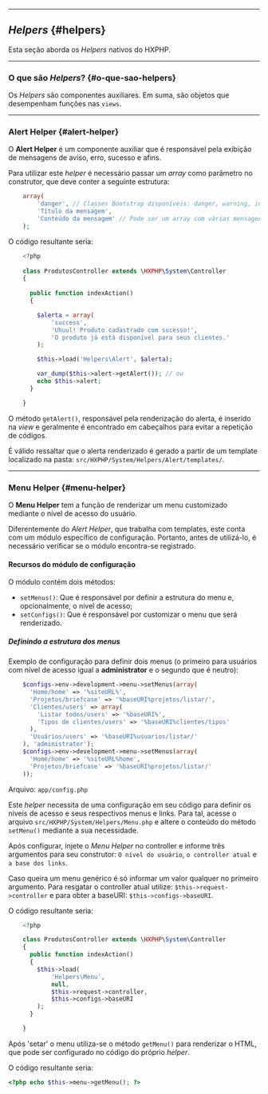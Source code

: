 ----
## *Helpers* {#helpers}

Esta seção aborda os *Helpers* nativos do HXPHP.

----

### O que são *Helpers*? {#o-que-sao-helpers}

Os *Helpers* são componentes auxiliares. Em suma, são objetos que desempenham funções nas `views`.

----

### Alert Helper {#alert-helper}

O **Alert Helper** é um componente auxiliar que é responsável pela exibição de mensagens de aviso, erro, sucesso e afins.

Para utilizar este *helper* é necessário passar um *array* como parâmetro no construtor, que deve conter a seguinte estrutura:

```php
    array(
    	'danger', // Classes Bootstrap disponíveis: danger, warning, info, success
    	'Título da mensagem',
    	'Conteúdo da mensagem' // Pode ser um array com várias mensagens
    );
```


O código resultante seria:
```php
	<?php
	
    class ProdutosController extends \HXPHP\System\Controller
    {
  
      public function indexAction()
      {

      	$alerta = array(
      		'success',
      		'Uhuul! Produto cadastrado com sucesso!',
      		'O produto já está disponível para seus clientes.'
      	);

      	$this->load('Helpers\Alert', $alerta);

      	var_dump($this->alert->getAlert()); // ou
        echo $this->alert;
      }

	}
```


O método `getAlert()`, responsável pela renderização do alerta, é inserido na *view* e geralmente é encontrado em cabeçalhos para evitar a repetição de códigos.

É válido ressaltar que o alerta renderizado é gerado a partir de um template localizado na pasta: `src/HXPHP/System/Helpers/Alert/templates/`.

----
### Menu Helper {#menu-helper}

O **Menu Helper** tem a função de renderizar um menu customizado mediante o nível de acesso do usuário.

Diferentemente do *Alert Helper*, que trabalha com templates, este conta com um módulo específico de configuração. Portanto, antes de utilizá-lo, é necessário verificar se o módulo encontra-se registrado.

#### Recursos do módulo de configuração

O módulo contém dois métodos:
+ `setMenus()`: Que é responsável por definir a estrutura do menu e, opcionalmente, o nível de acesso;
+ `setConfigs()`: Que é responsável por customizar o menu que será renderizado.

##### Definindo a estrutura dos menus

Exemplo de configuração para definir dois menus (o primeiro para usuários com nível de acesso igual a **administrator** e o segundo que é neutro):

```php
    $configs->env->development->menu->setMenus(array(
      'Home/home' => '%siteURL%',
      'Projetos/briefcase' => '%baseURI%projetos/listar/',
      'Clientes/users' => array(
        'Listar todos/users' => '%baseURI%',
        'Tipos de clientes/users' => '%baseURI%clientes/tipos'
      ),
      'Usuários/users' => '%baseURI%usuarios/listar/'
    ), 'administrator');
    $configs->env->development->menu->setMenus(array(
      'Home/home' => '%siteURL%home',
      'Projetos/briefcase' => '%baseURI%projetos/listar/'
    ));
```
Arquivo: `app/config.php`


Este *helper* necessita de uma configuração em seu código para definir os níveis de acesso e seus respectivos menus e links. Para tal, acesse o arquivo `src/HXPHP/System/Helpers/Menu.php` e altere o conteúdo do método `setMenu()` mediante a sua necessidade.


Após configurar, injete o *Menu Helper* no controller e informe três argumentos para seu construtor: `O nível do usuário`, `o controller atual` e `a base dos links`.


Caso queira um menu genérico é só informar um valor qualquer no primeiro argumento. Para resgatar o controller atual utilize: `$this->request->controller` e para obter a baseURI: `$this->configs->baseURI`.


O código resultante seria:
```php
	<?php

    class ProdutosController extends \HXPHP\System\Controller
    {
      public function indexAction()
      {
        $this->load(
        	'Helpers\Menu',
        	null,
        	$this->request->controller,
        	$this->configs->baseURI
        );
      }

	}
```


Após 'setar' o menu utiliza-se o método `getMenu()` para renderizar o HTML, que pode ser configurado no código do próprio *helper*.


O código resultante seria:
```php
<?php echo $this->menu->getMenu(); ?>
```
